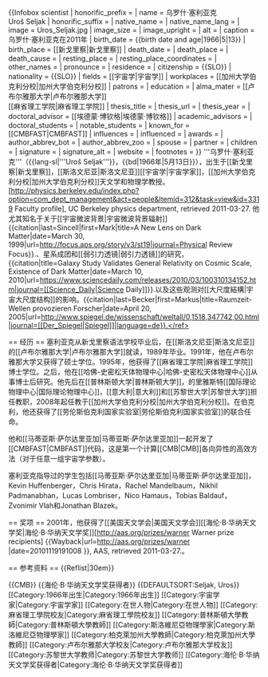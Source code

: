 {{Infobox scientist
| honorific_prefix  = 
| name              = 乌罗什·塞利亚克<br />Uroš Seljak
| honorific_suffix  = 
| native_name       = 
| native_name_lang  = 
| image             = Uros_Seljak.jpg
| image_size        = 
| image_upright     = 
| alt               = 
| caption           = 乌罗什·塞利亚克在2011年
| birth_date        = {{birth date and age|1966|5|13}}
| birth_place       = [[新戈里察|新戈里察]]
| death_date        = <!--{{death date and age |YYYY|MM|DD |YYYY|MM|DD}} (death date then birth date)-->
| death_place       = 
| death_cause       = 
| resting_place     = 
| resting_place_coordinates = 
| other_names       = 
| pronounce         =
| residence         = 
| citizenship       = {{SLO}}
| nationality       = {{SLO}}
| fields            = [[宇宙学|宇宙学]]
| workplaces        = [[加州大学伯克利分校|加州大学伯克利分校]]
| patrons           = 
| education         = 
| alma_mater        = [[卢布尔雅那大学|卢布尔雅那大学]]<br />[[麻省理工学院|麻省理工学院]]
| thesis_title      = <!--(or  | thesis1_title =  and  | thesis2_title = )-->
| thesis_url        = <!--(or  | thesis1_url  =   and  | thesis2_url  =  )-->
| thesis_year       = <!--(or  | thesis1_year =   and  | thesis2_year =  )-->
| doctoral_advisor  = [[埃德蒙·博钦格|埃德蒙·博钦格]]
| academic_advisors = 
| doctoral_students = 
| notable_students  = 
| known_for         = [[CMBFAST|CMBFAST]]
| influences        = 
| influenced        = 
| awards            = 
| author_abbrev_bot = 
| author_abbrev_zoo = 
| spouse            = 
| partner           =
| children          = 
| signature         = 
| signature_alt     = 
| website           = 
| footnotes         = 
}}
'''乌罗什·塞利亚克'''（{{lang-sl|'''Uroš Seljak'''}}，{{bd|1966年|5月13日}}），出生于[[新戈里察|新戈里察]]，[[斯洛文尼亚|斯洛文尼亚]][[宇宙学|宇宙学家]]，[[加州大学伯克利分校|加州大学伯克利分校]]天文学和物理学教授。<ref name="profile">[http://physics.berkeley.edu/index.php?option=com_dept_management&act=people&Itemid=312&task=view&id=3319 Faculty profile], UC Berkeley physics department, retrieved 2011-03-27.</ref> 他尤其知名于关于[[宇宙微波背景|宇宙微波背景辐射]]<ref>{{citation|last=Sincell|first=Mark|title=A New Lens on Dark Matter|date=March 30, 1999|url=http://focus.aps.org/story/v3/st19|journal=Physical Review Focus}}.</ref>、星系成团和[[弱引力透镜|弱引力透镜]]的研究，<ref>{{citation|title=Galaxy Study Validates General Relativity on Cosmic Scale, Existence of Dark Matter|date=March 10, 2010|url=https://www.sciencedaily.com/releases/2010/03/100310134152.htm|journal=[[Science_Daily|Science Daily]]}}.</ref>以及这些观测对[[大尺度結構|宇宙大尺度结构]]的影响。<ref>{{citation|last=Becker|first=Markus|title=Raumzeit-Wellen provozieren Forscher|date=April 20, 2005|url=http://www.spiegel.de/wissenschaft/weltall/0,1518,347742,00.html|journal=[[Der_Spiegel|Spiegel]]|language=de}}.</ref>

== 经历 ==
塞利亚克从新戈里察语法学校毕业后，在[[斯洛文尼亚|斯洛文尼亚]]的[[卢布尔雅那大学|卢布尔雅那大学]]就读，1989年毕业。1991年，他在卢布尔雅那大学又获得了硕士学位。1995年，他获得了[[麻省理工学院|麻省理工学院]]博士学位。之后，他在[[哈佛-史密松天体物理中心|哈佛-史密松天体物理中心]]从事博士后研究。他先后在[[普林斯顿大学|普林斯顿大学]]，的里雅斯特[[国际理论物理中心|国际理论物理中心]]，[[意大利|意大利]]和[[苏黎世大学|苏黎世大学]]担任教职，2008年起任教于[[加州大学伯克利分校|加州大学伯克利分校]]。在伯克利，他还获得了[[劳伦斯伯克利国家实验室|劳伦斯伯克利国家实验室]]的联合任命。<ref name="profile"/>

他和[[马蒂亚斯·萨尔达里亚加|马蒂亚斯·萨尔达里亚加]]一起开发了[[CMBFAST|CMBFAST]]代码，这是第一个计算[[CMB|CMB]]各向异性的高效方法（对于任意一组宇宙学参数）。

塞利亚克指导过的学生包括[[马蒂亚斯·萨尔达里亚加|马蒂亚斯·萨尔达里亚加]]，Kevin Huffenberger，Chris Hirata，Rachel Mandelbaum，Nikhil Padmanabhan，Lucas Lombriser，Nico Hamaus，Tobias Baldauf，Zvonimir Vlah和Jonathan Blazek。 

== 奖项 ==
2001年，他获得了[[美国天文学会|美国天文学会]][[海伦·B·华纳天文学奖|海伦·B·华纳天文学奖]]<ref name="profile"/><ref>[http://aas.org/prizes/warner Warner prize recipients] {{Wayback|url=http://aas.org/prizes/warner |date=20101119191008 }}, AAS, retrieved 2011-03-27.</ref>。

== 参考资料 ==
{{Reflist|30em}}

{{CMB}}
{{海伦·B·华纳天文学奖获得者}}
{{DEFAULTSORT:Seljak, Uros}}
[[Category:1966年出生|Category:1966年出生]]
[[Category:宇宙学家|Category:宇宙学家]]
[[Category:在世人物|Category:在世人物]]
[[Category:麻省理工學院校友|Category:麻省理工學院校友]]
[[Category:普林斯頓大學教師|Category:普林斯頓大學教師]]
[[Category:斯洛維尼亞物理學家|Category:斯洛維尼亞物理學家]]
[[Category:柏克萊加州大學教師|Category:柏克萊加州大學教師]]
[[Category:卢布尔雅那大学校友|Category:卢布尔雅那大学校友]]
[[Category:苏黎世大学教师|Category:苏黎世大学教师]]
[[Category:海伦·B·华纳天文学奖获得者|Category:海伦·B·华纳天文学奖获得者]]